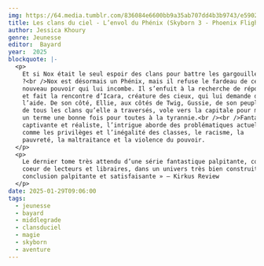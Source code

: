 ```yaml
---
img: https://64.media.tumblr.com/836084e6600bb9a35ab707dd4b3b9743/e5902bd053294f66-5b/s640x960/686840baae3d4229efbb1b6c07958f10e7f66469.jpg
title: Les clans du ciel - L’envol du Phénix (Skyborn 3 - Phoenix Flight)
author: Jessica Khoury
genre: Jeunesse
editor:  Bayard
year:  2025
blockquote: |-
  <p>
    Et si Nox était le seul espoir des clans pour battre les gargouilles
    ?<br />Nox est désormais un Phénix, mais il refuse le fardeau de ce
    nouveau pouvoir qui lui incombe. Il s’enfuit à la recherche de réponses
    et fait la rencontre d’Icara, créature des cieux, qui lui demande de
    l’aide. De son côté, Ellie, aux côtés de Twig, Gussie, de son peuple et
    de tous les clans qu’elle a traversés, vole vers la capitale pour mettre
    un terme une bonne fois pour toutes à la tyrannie.<br /><br />Fantasy
    captivante et réaliste, l’intrigue aborde des problématiques actuelles
    comme les privilèges et l’inégalité des classes, le racisme, la
    pauvreté, la maltraitance et la violence du pouvoir.
  </p>
  <p>
    Le dernier tome très attendu d’une série fantastique palpitante, coup de
    coeur de lecteurs et libraires, dans un univers très bien construit.<br />« Une
    conclusion palpitante et satisfaisante » – Kirkus Review
  </p>
date: 2025-01-29T09:06:00
tags:
  - jeunesse
  - bayard
  - middlegrade
  - clansduciel
  - magie
  - skyborn
  - aventure
---
```

